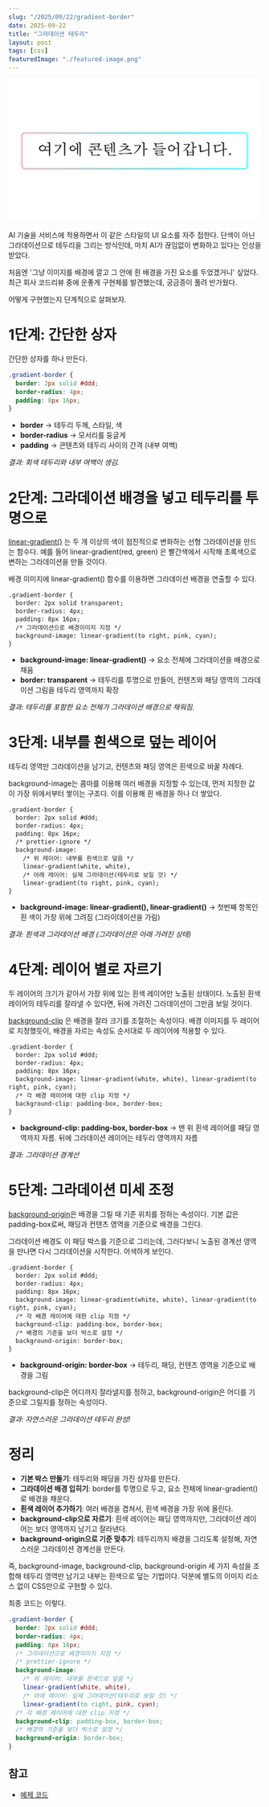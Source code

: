 ```yaml
---
slug: "/2025/09/22/gradient-border"
date: 2025-09-22
title: "그라데이션 테두리"
layout: post
tags: [css]
featuredImage: "./featured-image.png"
---
```


![그라데이션 테두리](./featured-image.png)

AI 기술을 서비스에 적용하면서 이 같은 스타일의 UI 요소를 자주 접한다. 단색이 아닌 그라데이션으로 테두리을 그리는 방식인데, 마치 AI가 끊임없이 변화하고 있다는 인상을 받았다.

처음엔 '그냥 이미지를 배경에 깔고 그 안에 흰 배경을 가진 요소를 두었겠거니' 싶었다. 최근 회사 코드리뷰 중에 운좋게 구현체를 발견했는데, 궁금증이 풀려 반가웠다.

어떻게 구현했는지 단계적으로 살펴보자.

# 1단계: 간단한 상자

간단한 상자를 하나 만든다.

```css
.gradient-border {
  border: 2px solid #ddd;
  border-radius: 4px;
  padding: 8px 16px;
}
```

- **border** → 테두리 두께, 스타일, 색
- **border-radius** → 모서리를 둥글게
- **padding** → 콘텐츠와 테두리 사이의 간격 (내부 여백)

_결과: 회색 테두리와 내부 여백이 생김._

# 2단계: 그라데이션 배경을 넣고 테두리를 투명으로

[linear-gradient()](https://developer.mozilla.org/ko/docs/Web/CSS/gradient/linear-gradient) 는 두 개 이상의 색이 점진적으로 변화하는 선형 그라데이션을 만드는 함수다.
예를 들어 linear-gradient(red, green) 은 빨간색에서 시작해 초록색으로 변하는 그라데이션을 만들 것이다.

배경 이미지에 linear-gradient() 함수를 이용하면 그라데이션 배경을 연출할 수 있다.

```css{2,5,6}
.gradient-border {
  border: 2px solid transparent;
  border-radius: 4px;
  padding: 8px 16px;
  /* 그라데이션으로 배경이미지 지정 */
  background-image: linear-gradient(to right, pink, cyan);
}
```

- **background-image: linear-gradient()** → 요소 전체에 그라데이션을 배경으로 채움
- **border: transparent** → 테두리를 투명으로 만들어, 컨텐츠와 패딩 영역의 그라데이션 그림을 테두리 영역까지 확장

_결과: 테두리를 포함한 요소 전체가 그라데이션 배경으로 채워짐._

# 3단계: 내부를 흰색으로 덮는 레이어

테두리 영역만 그라데이션을 남기고, 컨텐츠와 패딩 영역은 흰색으로 바꿀 차례다.

background-image는 콤마를 이용해 여러 배경을 지정할 수 있는데, 먼저 지정한 값이 가장 위에서부터 쌓이는 구조다. 이를 이용해 흰 배경을 하나 더 쌓았다.

```css{6-10}
.gradient-border {
  border: 2px solid #ddd;
  border-radius: 4px;
  padding: 8px 16px;
  /* prettier-ignore */
  background-image: 
    /* 위 레이어: 내부를 흰색으로 덮음 */ 
    linear-gradient(white, white),
    /* 아래 레이어: 실제 그라데이션(테두리로 보일 것) */ 
    linear-gradient(to right, pink, cyan);
}
```

- **background-image: linear-gradient(), linear-gradient()** → 첫번째 항목인 흰 색이 가장 위에 그려짐 (그라이데이션을 가림)

_결과: 흰색과 그라데이션 배경 (그라데이션은 아래 가려진 상태)_

# 4단계: 레이어 별로 자르기

두 레이어의 크기가 같아서 가장 위에 있는 흰색 레이어만 노출된 상태이다. 노출된 흰색 레이어의 테두리를 잘라낼 수 있다면, 뒤에 가려진 그라데이션이 그만큼 보일 것이다.

[background-clip](https://developer.mozilla.org/ko/docs/Web/CSS/background-clip) 은 배경을 잘라 크기를 조절하는 속성이다. 배경 이미지를 두 레이어로 지정했듯이, 배경을 자르는 속성도 순서대로 두 레이어에 적용할 수 있다.

```css{6-7}
.gradient-border {
  border: 2px solid #ddd;
  border-radius: 4px;
  padding: 8px 16px;
  background-image: linear-gradient(white, white), linear-gradient(to right, pink, cyan);
  /* 각 배경 레이어에 대한 clip 지정 */
  background-clip: padding-box, border-box;
}
```

- **background-clip: padding-box, border-box** → 맨 위 흰색 레이어를 패딩 영역까지 자름. 뒤에 그라데이션 레이어는 테두리 영역까지 자름

_결과: 그라데이션 경계선_

# 5단계: 그라데이션 미세 조정

[background-origin](https://developer.mozilla.org/en-US/docs/Web/CSS/background-origin)은 배경을 그릴 때 기준 위치를 정하는 속성이다. 기본 값은 padding-box로써, 패딩과 컨텐츠 영역을 기준으로 배경을 그린다.

그라데이션 배경도 이 패딩 박스를 기준으로 그리는데, 그러다보니 노출된 경계선 영역을 만나면 다시 그라데이션을 시작한다. 어색하게 보인다.

```css{8,9}
.gradient-border {
  border: 2px solid #ddd;
  border-radius: 4px;
  padding: 8px 16px;
  background-image: linear-gradient(white, white), linear-gradient(to right, pink, cyan);
  /* 각 배경 레이어에 대한 clip 지정 */
  background-clip: padding-box, border-box;
  /* 배경의 기준을 보더 박스로 설정 */
  background-origin: border-box;
}
```

- **background-origin: border-box** → 테두리, 패딩, 컨텐츠 영역을 기준으로 배경을 그림

background-clip은 어디까지 잘라낼지를 정하고, background-origin은 어디를 기준으로 그릴지를 정하는 속성이다.

_결과: 자연스러운 그라데이션 테두리 완성!_

# 정리

- **기본 박스 만들기**: 테두리와 패딩을 가진 상자를 만든다.
- **그라데이션 배경 입히기**: border를 투명으로 두고, 요소 전체에 linear-gradient()로 배경을 채운다.
- **흰색 레이어 추가하기**: 여러 배경을 겹쳐서, 흰색 배경을 가장 위에 올린다.
- **background-clip으로 자르기**: 흰색 레이어는 패딩 영역까지만, 그라데이션 레이어는 보더 영역까지 남기고 잘라낸다.
- **background-origin으로 기준 맞추기**: 테두리까지 배경을 그리도록 설정해, 자연스러운 그라데이션 경계선을 만든다.

즉, background-image, background-clip, background-origin 세 가지 속성을 조합해 테두리 영역만 남기고 내부는 흰색으로 덮는 기법이다. 덕분에 별도의 이미지 리소스 없이 CSS만으로 구현할 수 있다.

최종 코드는 이렇다.

```css
.gradient-border {
  border: 2px solid #ddd;
  border-radius: 4px;
  padding: 8px 16px;
  /* 그라데이션으로 배경이미지 지정 */
  /* prettier-ignore */
  background-image: 
    /* 위 레이어: 내부를 흰색으로 덮음 */ 
    linear-gradient(white, white),
    /* 아래 레이어: 실제 그라데이션(테두리로 보일 것) */ 
    linear-gradient(to right, pink, cyan);
  /* 각 배경 레이어에 대한 clip 지정 */
  background-clip: padding-box, border-box;
  /* 배경의 기준을 보더 박스로 설정 */
  background-origin: border-box;
}
```

## 참고

- [예제 코드](https://github.com/jeonghwan-kim/jeonghwan-kim.github.io-examples/tree/main/2025-09-11-gradient-border)
